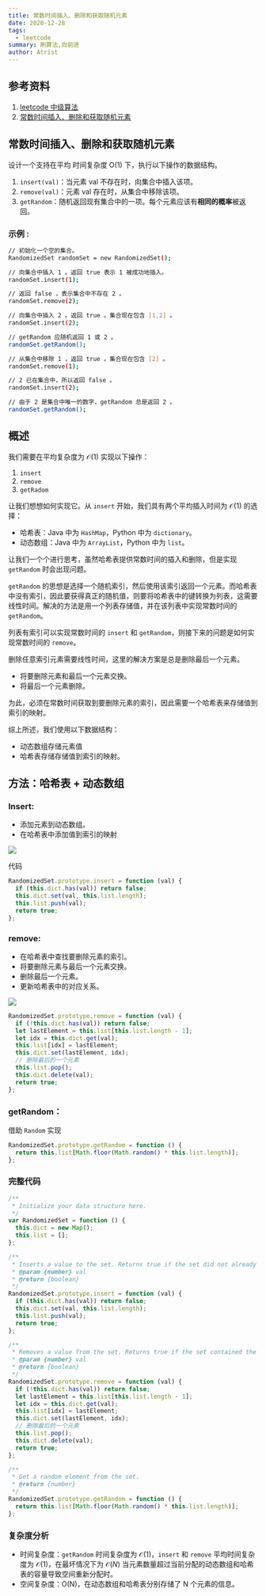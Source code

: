 ```yaml
---
title: 常数时间插入、删除和获取随机元素
date: 2020-12-28
tags:
  - leetcode
summary: 刷算法,向前进
author: Atrist
---
```


## 参考资料

1. [leetcode 中级算法](https://leetcode-cn.com/leetbook/detail/top-interview-questions-medium/)
2. [常数时间插入、删除和获取随机元素](https://leetcode-cn.com/problems/insert-delete-getrandom-o1/description/)
## 常数时间插入、删除和获取随机元素
设计一个支持在平均 时间复杂度 O(1) 下，执行以下操作的数据结构。

1. `insert(val)`：当元素 val 不存在时，向集合中插入该项。
2. `remove(val)`：元素 val 存在时，从集合中移除该项。
3. `getRandom`：随机返回现有集合中的一项。每个元素应该有**相同的概率**被返回。

### 示例 :
```bash
// 初始化一个空的集合。
RandomizedSet randomSet = new RandomizedSet();

// 向集合中插入 1 。返回 true 表示 1 被成功地插入。
randomSet.insert(1);

// 返回 false ，表示集合中不存在 2 。
randomSet.remove(2);

// 向集合中插入 2 。返回 true 。集合现在包含 [1,2] 。
randomSet.insert(2);

// getRandom 应随机返回 1 或 2 。
randomSet.getRandom();

// 从集合中移除 1 ，返回 true 。集合现在包含 [2] 。
randomSet.remove(1);

// 2 已在集合中，所以返回 false 。
randomSet.insert(2);

// 由于 2 是集合中唯一的数字，getRandom 总是返回 2 。
randomSet.getRandom();
```


## 概述
我们需要在平均复杂度为 $\mathcal{O}(1)$ 实现以下操作：

1. `insert`
2. `remove`
3. `getRadom`


让我们想想如何实现它。从 `insert` 开始，我们具有两个平均插入时间为 $\mathcal{O}(1)$ 的选择：

- 哈希表：Java 中为 `HashMap`，Python 中为 `dictionary`。
- 动态数组：Java 中为 `ArrayList`，Python 中为 `list`。

让我们一个个进行思考，虽然哈希表提供常数时间的插入和删除，但是实现 `getRandom` 时会出现问题。

`getRandom` 的思想是选择一个随机索引，然后使用该索引返回一个元素。而哈希表中没有索引，因此要获得真正的随机值，则要将哈希表中的键转换为列表，这需要线性时间。解决的方法是用一个列表存储值，并在该列表中实现常数时间的 `getRandom`。

列表有索引可以实现常数时间的 `insert` 和 `getRandom`，则接下来的问题是如何实现常数时间的 `remove`。

删除任意索引元素需要线性时间，这里的解决方案是总是删除最后一个元素。

- 将要删除元素和最后一个元素交换。
- 将最后一个元素删除。

为此，必须在常数时间获取到要删除元素的索引，因此需要一个哈希表来存储值到索引的映射。

综上所述，我们使用以下数据结构：

- 动态数组存储元素值
- 哈希表存储存储值到索引的映射。

## 方法：哈希表 + 动态数组
### Insert:
- 添加元素到动态数组。
- 在哈希表中添加值到索引的映射

![](./images/380_fig1.png)

代码
```js
RandomizedSet.prototype.insert = function (val) {
  if (this.dict.has(val)) return false;
  this.dict.set(val, this.list.length);
  this.list.push(val);
  return true;
};
```
### remove:

- 在哈希表中查找要删除元素的索引。
- 将要删除元素与最后一个元素交换。
- 删除最后一个元素。
- 更新哈希表中的对应关系。

![](./images/380_fig2.png)

```js
RandomizedSet.prototype.remove = function (val) {
  if (!this.dict.has(val)) return false;
  let lastElement = this.list[this.list.length - 1];
  let idx = this.dict.get(val);
  this.list[idx] = lastElement;
  this.dict.set(lastElement, idx);
  // 删除最后的一个元素
  this.list.pop();
  this.dict.delete(val);
  return true;
};
```
### getRandom：
借助 `Random` 实现
```js
RandomizedSet.prototype.getRandom = function () {
  return this.list[Math.floor(Math.random() * this.list.length)];
};
```
### 完整代码
```js
/**
 * Initialize your data structure here.
 */
var RandomizedSet = function () {
  this.dict = new Map();
  this.list = [];
};

/**
 * Inserts a value to the set. Returns true if the set did not already contain the specified element.
 * @param {number} val
 * @return {boolean}
 */
RandomizedSet.prototype.insert = function (val) {
  if (this.dict.has(val)) return false;
  this.dict.set(val, this.list.length);
  this.list.push(val);
  return true;
};

/**
 * Removes a value from the set. Returns true if the set contained the specified element.
 * @param {number} val
 * @return {boolean}
 */
RandomizedSet.prototype.remove = function (val) {
  if (!this.dict.has(val)) return false;
  let lastElement = this.list[this.list.length - 1];
  let idx = this.dict.get(val);
  this.list[idx] = lastElement;
  this.dict.set(lastElement, idx);
  // 删除最后的一个元素
  this.list.pop();
  this.dict.delete(val);
  return true;
};

/**
 * Get a random element from the set.
 * @return {number}
 */
RandomizedSet.prototype.getRandom = function () {
  return this.list[Math.floor(Math.random() * this.list.length)];
};
```

### 复杂度分析

- 时间复杂度：`getRandom` 时间复杂度为 $\mathcal{O}(1)$，`insert` 和 `remove` 平均时间复杂度为 $\mathcal{O}(1)$，在最坏情况下为 $\mathcal{O}(N)$ 当元素数量超过当前分配的动态数组和哈希表的容量导致空间重新分配时。
- 空间复杂度：O(N)，在动态数组和哈希表分别存储了 N 个元素的信息。

